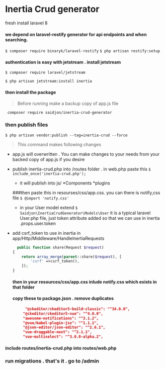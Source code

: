 # Inertia Crud generator 

fresh install laravel 8 
 
 #### we depend on laravel-restify generator for api endpoints and when searching.   
 `$ composer require binaryk/laravel-restify`
 `$ php artisan restify:setup`
 


#### authentication is easy with jetstream . install jetstream
  `$ composer require laravel/jetstream`
  
  `$ php artisan jetstream:install inertia`
  
  #### then install  the package 
>Before running make a backup copy of app.js file
 

  ` composer require saidjon/inertia-crud-generator`
 ### then publish files
 
   `$ php artisan vendor:publish --tag=inertia-crud --force`
>This command makes following changes 
+  app.js will  overwritten . You can make changes to your needs from your backed copy of app.js if you desire 
+ publish inertia-crud.php into  /routes folder .  in web.php paste this
	`$  include_once('inertia-crud.php'); `
    + it will publish into js/
		*Components
		*plugins
		
  ###then paste this in resourses/css/app.css. you can there is notify,css file
   `$ @import 'notify.css'`
   + in your User model extend
	`$  Saidjon\InertiaCrudGenerator\Models\User` it is a typical laravel User.php file, just token attribute added so that we can use in inertia  .props.user.token
+ add csrf_token to use in inertia in app/Http/Middleware/HandleInertiaRequests 
	```php
	  public function share(Request $request)
    {
        return array_merge(parent::share($request), [
            'csrf' =>csrf_token(),
        ]);
    }
	```
 
  
  

    
   #### then in your resources/css/app.css inlude notify.css  which exists in that folder

    
   #### copy these to package.json . remove duplicates
    
```JSON   
         "@ckeditor/ckeditor5-build-classic": "^34.0.0",
        "@ckeditor/ckeditor5-vue": "^4.0.0",
        "awesome-notifications": "^3.1.2",
        "@vue/babel-plugin-jsx": "^1.1.1",
        "@json-editor/json-editor": "^2.6.1",
        "vue-draggable-next": "^2.1.1",
        "vue-multiselect": "^3.0.0-alpha.2",
```
 
#### include routes/inertia-crud.php into routes/web.php
      

      
### run migrations . that's it . go to /admin 





